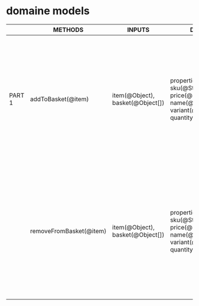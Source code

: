 # domaine models

|        | METHODS | INPUTS | DATA | SITUATION | OUTPUTS |
|--------|-|-|-|-|-|
| PART 1 | addToBasket(@item)| item(@Object), basket(@Object[])|properties: sku(@String), price(@String), name(@String), variant(@String), quantity(@Number)| If item is already in the basket, increase its quantity instead. If item is not already in basket, add it.| A list of all the items in the basket, including the selected item  with its quantity increased. A list of all the items in the basket, including newly added item |
|        |removeFromBasket(@item)|item(@Object), basket(@Object[])|properties: sku(@String), price(@String), name(@String), variant(@String), quantity(@Number)|If item is already in the basket, decrease its quantity. If quantity is 1, remove it from the basket.|A list of all the items in the basket, including the selected item  with its quantity decreased. A list of all the items in the basket, but without the one which was deleted.|
